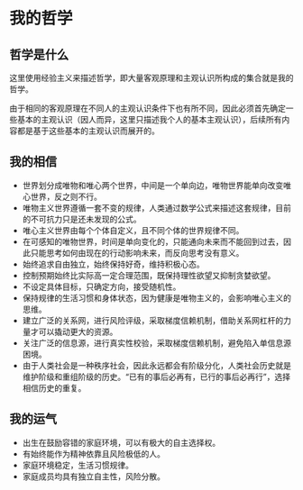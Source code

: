 # 我的哲学

## 哲学是什么

这里使用经验主义来描述哲学，即大量客观原理和主观认识所构成的集合就是我的哲学。

由于相同的客观原理在不同人的主观认识条件下也有所不同，因此必须首先确定一些基本的主观认识（因人而异，这里只描述我个人的基本主观认识），后续所有内容都是基于这些基本的主观认识而展开的。

## 我的相信

- 世界划分成唯物和唯心两个世界，中间是一个单向边，唯物世界能单向改变唯心世界，反之则不行。
- 唯物主义世界遵循一套不变的规律，人类通过数学公式来描述这套规律，目前的不可抗力只是还未发现的公式。
- 唯心主义世界由每个个体自定义，且不同个体的世界规律不同。
- 在可感知的唯物世界，时间是单向变化的，只能通向未来而不能回到过去，因此只能思考如何由现在的行动影响未来，而反向思考没有意义。
- 始终追求自由独立，始终保持好奇，维持积极心态。
- 控制预期始终比实际高一定合理范围，既保持理性欲望又抑制贪婪欲望。
- 不设定具体目标，只确定方向，接受随机性。
- 保持规律的生活习惯和身体状态，因为健康是唯物主义的，会影响唯心主义的思维。
- 建立广泛的关系网，进行风险评级，采取梯度信赖机制，借助关系网杠杆的力量才可以撬动更大的资源。
- 关注广泛的信息源，进行真实性校验，采取梯度信赖机制，避免陷入单信息源困境。
- 由于人类社会是一种秩序社会，因此永远都会有阶级分化，人类社会历史就是维护阶级和重组阶级的历史。“已有的事后必再有，已行的事后必再行”，选择相信历史的重复。

## 我的运气

- 出生在鼓励容错的家庭环境，可以有极大的自主选择权。
- 有始终能作为精神依靠且风险极低的人。
- 家庭环境稳定，生活习惯规律。
- 家庭成员均具有独立自主性，风险分散。


